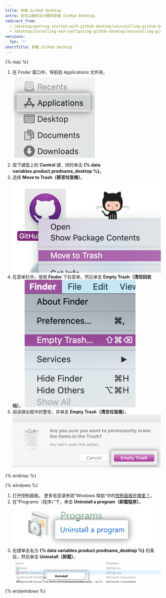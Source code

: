 ```yaml
---
title: 卸载 GitHub Desktop
intro: 您可以随时从计算机卸载 GitHub Desktop。
redirect_from:
  - /desktop/getting-started-with-github-desktop/uninstalling-github-desktop
  - /desktop/installing-and-configuring-github-desktop/uninstalling-github-desktop
versions:
  fpt: '*'
shortTitle: 卸载 GitHub Desktop
---
```


{% mac %}

1. 在 Finder 窗口中，导航到 Applications 文件夹。 ![Finder 窗口中的 Applications 文件夹](/assets/images/help/desktop/applications-folder.png)
2. 按下键盘上的 **Control** 键，同时单击 **{% data variables.product.prodname_desktop %}**。
3. 选择 **Move to Trash（移至垃圾桶）**。 ![Move to Trash（移到回收站）选项](/assets/images/help/desktop/mac-move-to-trash.png)
4. 在菜单栏中，使用 **Finder** 下拉菜单，然后单击 **Empty Trash（清空回收站）**。 ![菜单栏中的 Empty Trash（清空回收站）选项](/assets/images/help/desktop/mac-empty-trash-menu.png)
5. 阅读弹出框中的警告，并单击 **Empty Trash（清空垃圾桶）**。 ![Empty Trash（清空回收站）按钮](/assets/images/help/desktop/mac-empty-trash-button.png)

{% endmac %}

{% windows %}

1. 打开控制面板。 更多信息请参阅“Windows 帮助”中的[控制面板在哪里？](https://support.microsoft.com/en-us/help/13764/windows-where-is-control-panel)。
2. 在“Programs（程序）”下，单击 **Uninstall a program（卸载程序）**。 ![控制面板中的 Uninstall a Program（卸载程序）选项](/assets/images/help/desktop/windows-uninstall-a-program.png)
3. 右键单击名为 **{% data variables.product.prodname_desktop %}** 的条目，然后单击 **Uninstall（卸载）**。 ![卸载选项](/assets/images/help/desktop/windows-click-uninstall.png)

{% endwindows %}
